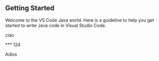 ## Getting Started

Welcome to the VS Code Java world. Here is a guideline to help you get started to write Java code in Visual Studio Code.

ciao

*** 124

Adios
